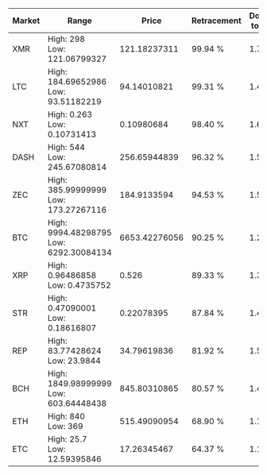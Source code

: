 | Market | Range | Price| Retracement | Doubles to 50% |
| --- | --- | --- | --- | --- |
| XMR | High: 298<br />Low: 121.06799327 | 121.18237311 | 99.94 % | 1.73 |
| LTC | High: 184.69652986<br />Low: 93.51182219 | 94.14010821 | 99.31 % | 1.48 |
| NXT | High: 0.263<br />Low: 0.10731413 | 0.10980684 | 98.40 % | 1.69 |
| DASH | High: 544<br />Low: 245.67080814 | 256.65944839 | 96.32 % | 1.54 |
| ZEC | High: 385.99999999<br />Low: 173.27267116 | 184.9133594 | 94.53 % | 1.51 |
| BTC | High: 9994.48298795<br />Low: 6292.30084134 | 6653.42276056 | 90.25 % | 1.22 |
| XRP | High: 0.96486858<br />Low: 0.4735752 | 0.526 | 89.33 % | 1.37 |
| STR | High: 0.47090001<br />Low: 0.18616807 | 0.22078395 | 87.84 % | 1.49 |
| REP | High: 83.77428624<br />Low: 23.9844 | 34.79619836 | 81.92 % | 1.55 |
| BCH | High: 1849.98999999<br />Low: 603.64448438 | 845.80310865 | 80.57 % | 1.45 |
| ETH | High: 840<br />Low: 369 | 515.49090954 | 68.90 % | 1.17 |
| ETC | High: 25.7<br />Low: 12.59395846 | 17.26345467 | 64.37 % | 1.11 |
